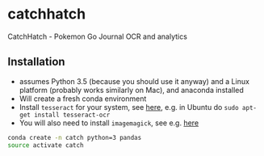 # catchhatch
CatchHatch - Pokemon Go Journal OCR and analytics

## Installation

* assumes Python 3.5 (because you should use it anyway) and a Linux platform (probably works similarly on Mac), and anaconda installed
* Will create a fresh conda environment
* Install `tesseract` for your system, see [here](https://github.com/tesseract-ocr/tesseract/wiki), e.g. in Ubuntu do `sudo apt-get install tesseract-ocr`
* You will also need to install `imagemagick`, see e.g. [here](http://tecadmin.net/install-imagemagick-on-linux/)

```bash
conda create -n catch python=3 pandas
source activate catch
```


